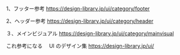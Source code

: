 1、フッター参考
https://design-library.jp/ui/category/footer

2、ヘッダー参考
https://design-library.jp/ui/category/header

３、メインビジュアル
https://design-library.jp/ui/category/mainvisual

これ参考になる　 UI のデザイン集
https://design-library.jp/ui/

